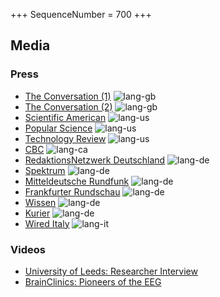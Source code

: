 +++
SequenceNumber = 700
+++

## Media

### Press

* [The Conversation (1)](https://theconversation.com/a-century-after-the-eeg-was-discovered-it-remains-a-crucial-tool-for-understanding-the-brain-213843) ![lang-gb](/assets/images/flags/gb.svg 'English')
* [The Conversation (2)](https://theconversation.com/from-diagnosing-brain-disorders-to-cognitive-enhancement-100-years-of-eeg-have-transformed-neuroscience-218012) ![lang-gb](/assets/images/flags/gb.svg 'English')
* [Scientific American](https://www.scientificamerican.com/article/from-diagnosing-brain-disorders-to-cognitive-enhancement-100-years-of-eeg/) ![lang-us](/assets/images/flags/us.svg 'English')
* [Popular Science](https://www.popsci.com/technology/what-is-eeg/) ![lang-us](/assets/images/flags/us.svg 'English')
* [Technology Review](https://www.technologyreview.com/2024/08/22/1097185/tech-brainwaves-100-years/) ![lang-us](/assets/images/flags/us.svg 'English')
* [CBC](https://www.cbc.ca/news/health/eeg-patients-brain-scans-medicine-1.7310186) ![lang-ca](/assets/images/flags/ca.svg 'English')
* [RedaktionsNetzwerk Deutschland](https://www.rnd.de/wissen/hirnforschung-das-eeg-entschluesselt-seit-100-jahren-unser-gehirn-XLSHZGJ6RNOWZPMR3WENH5BJMI.html) ![lang-de](/assets/images/flags/de.svg 'German')
* [Spektrum](https://www.spektrum.de/news/hans-berger-und-die-erfindung-des-eeg/2222106) ![lang-de](/assets/images/flags/de.svg 'German')
* [Mitteldeutsche Rundfunk](https://www.mdr.de/wissen/psychologie-sozialwissenschaften/eeg-gehirn-gedankenlesen-jena-100.html) ![lang-de](/assets/images/flags/de.svg 'German')
* [Frankfurter Rundschau](https://www.fr.de/wissen/das-eeg-entschluesselt-seit-100-jahren-unser-gehirn-zr-93169687.html) ![lang-de](/assets/images/flags/de.svg 'German')
* [Wissen](https://www.wissen.de/100-jahre-eeg-als-der-blick-den-kopf-erfunden-wurde) ![lang-de](/assets/images/flags/de.svg 'German')
* [Kurier](https://kurier.at/wissen/gesundheit/eeg-elektroenzephalogramm-gehirn-gehirnaktivitaet-epilepsie-neuralink-elon-musk/402921567) ![lang-de](/assets/images/flags/de.svg 'German')
* [Wired Italy](https://www.wired.it/article/elettroencefalogramma-centenario-applicazioni-future-previsioni/) ![lang-it](/assets/images/flags/it.svg 'German')

### Videos

* [University of Leeds: Researcher Interview](https://www.linkedin.com/posts/university-of-leeds_100-years-of-eeg-ugcPost-7232692460626276353-zMhs)
* [BrainClinics: Pioneers of the EEG](https://brainclinics.com/pioneers-of-the-eeg/)
